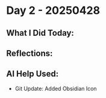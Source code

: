 # Day 2 - 20250428

**What I Did Today:**
- 

**Reflections:**
- 

**AI Help Used:**
- 
- Git Update: Added Obsidian Icon
